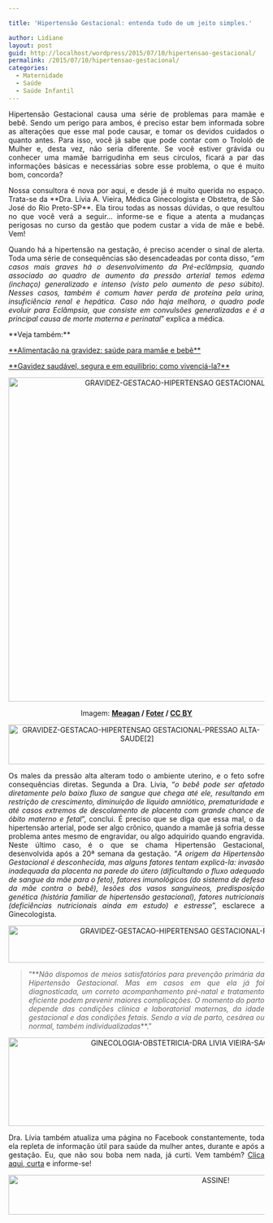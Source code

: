```yaml
---

title: 'Hipertensão Gestacional: entenda tudo de um jeito simples.'

author: Lidiane
layout: post
guid: http://localhost/wordpress/2015/07/10/hipertensao-gestacional/
permalink: /2015/07/10/hipertensao-gestacional/
categories:
  - Maternidade
  - Saúde
  - Saúde Infantil
---
```

<p align="justify">
  Hipertensão Gestacional causa uma série de problemas para mamãe e bebê. Sendo um perigo para ambos, é preciso estar bem informada sobre as alterações que esse mal pode causar, e tomar os devidos cuidados o quanto antes. Para isso, você já sabe que pode contar com o Trololó de Mulher e, desta vez, não seria diferente. Se você estiver grávida ou conhecer uma mamãe barrigudinha em seus círculos, ficará a par das informações básicas e necessárias sobre esse problema, o que é muito bom, concorda?
</p>

<p align="justify">
  Nossa consultora é nova por aqui, e desde já é muito querida no espaço. Trata-se da **Dra. Lívia A. Vieira, Médica Ginecologista e Obstetra, de São José do Rio Preto-SP**. Ela tirou todas as nossas dúvidas, o que resultou no que você verá a seguir… informe-se e fique a atenta a mudanças perigosas no curso da gestão que podem custar a vida de mãe e bebê. Vem!
</p>

<p align="justify">
  Quando há a hipertensão na gestação, é preciso acender o sinal de alerta. Toda uma série de consequências são desencadeadas por conta disso, “<em>em casos mais graves há o desenvolvimento da Pré-eclâmpsia, quando associado ao quadro de aumento da pressão arterial temos edema (inchaço) generalizado e intenso (visto pelo aumento de peso súbito). Nesses casos, também é comum haver perda de proteína pela urina, insuficiência renal e hepática. Caso não haja melhora, o quadro pode evoluir para Eclâmpsia, que consiste em convulsões generalizadas e é a principal causa de morte materna e perinatal</em>” explica a médica.
</p>

<p align="justify">
  **Veja também:**
</p>

<p align="justify">
  <a href="http://www.trololodemulher.com.br/2015/02/27/alimentacao-gravidez-nutricao/" target="_blank">**Alimentação na gravidez: saúde para mamãe e bebê**</a>
</p>

<p align="justify">
  <a href="http://www.trololodemulher.com.br/2015/01/09/gravidez-saudavel-gestacao/" target="_blank">**Gavidez saudável, segura e em equilíbrio: como vivenciá-la?**</a>
</p>

<p align="center">
  <a href="http://www.trololodemulher.com.br/blog/wp-content/uploads/2015/07/GRAVIDEZ-GESTACAO-HIPERTENSAO-GESTACIONAL-PRESSAO-ALTA-SAUDE.jpg"><img class="alignnone size-full wp-image-11097" src="http://www.trololodemulher.com.br/blog/wp-content/uploads/2015/07/GRAVIDEZ-GESTACAO-HIPERTENSAO-GESTACIONAL-PRESSAO-ALTA-SAUDE.jpg" alt="GRAVIDEZ-GESTACAO-HIPERTENSAO GESTACIONAL-PRESSAO ALTA-SAUDE" width="800" height="637" /></a>
</p>

<p align="center">
  Imagem: <b><a href="https://www.flickr.com/photos/meaganjean/3985720277/" target="_blank">Ⅿeagan</a> / <a href="http://foter.com/" target="_blank">Foter</a> / <a href="http://creativecommons.org/licenses/by/2.0/" target="_blank">CC BY</a></b>
</p>

<p align="center">
  <a href="http://www.trololodemulher.com.br/blog/wp-content/uploads/2015/07/GRAVIDEZ-GESTACAO-HIPERTENSAO-GESTACIONAL-PRESSAO-ALTA-SAUDE2.png"><img class="alignnone size-full wp-image-11098" src="http://www.trololodemulher.com.br/blog/wp-content/uploads/2015/07/GRAVIDEZ-GESTACAO-HIPERTENSAO-GESTACIONAL-PRESSAO-ALTA-SAUDE2.png" alt="GRAVIDEZ-GESTACAO-HIPERTENSAO GESTACIONAL-PRESSAO ALTA-SAUDE[2]" width="506" height="78" /></a>
</p>

<p align="justify">
  Os males da pressão alta alteram todo o ambiente uterino, e o feto sofre consequências diretas. Segunda a Dra. Livia, “<em>o bebê pode ser afetado diretamente pelo baixo fluxo de sangue que chega até ele, resultando em restrição de crescimento, diminuição de líquido amniótico, prematuridade e até casos extremos de descolamento de placenta com grande chance de óbito materno e fetal</em>”, conclui. É preciso que se diga que essa mal, o da hipertensão arterial, pode ser algo crônico, quando a mamãe já sofria desse problema antes mesmo de engravidar, ou algo adquirido quando engravida. Neste último caso, é o que se chama Hipertensão Gestacional, desenvolvida após a 20ª semana da gestação. “<em>A origem da Hipertensão Gestacional é desconhecida, mas alguns fatores tentam explicá-la: invasão inadequada da placenta na parede do útero (dificultando o fluxo adequado de sangue da mãe para o feto), fatores imunológicos (do sistema de defesa da mãe contra o bebê), lesões dos vasos sanguíneos, predisposição genética (história familiar de hipertensão gestacional), fatores nutricionais (deficiências nutricionais ainda em estudo) e estresse</em>”, esclarece a Ginecologista.
</p>

<p align="center">
  <a href="http://www.trololodemulher.com.br/blog/wp-content/uploads/2015/07/GRAVIDEZ-GESTACAO-HIPERTENSAO-GESTACIONAL-PRESSAO-ALTA-SAUDE4.jpg"><img class="alignnone size-full wp-image-11103" src="http://www.trololodemulher.com.br/blog/wp-content/uploads/2015/07/GRAVIDEZ-GESTACAO-HIPERTENSAO-GESTACIONAL-PRESSAO-ALTA-SAUDE4.jpg" alt="GRAVIDEZ-GESTACAO-HIPERTENSAO GESTACIONAL-PRESSAO ALTA-SAUDE[4]" width="800" height="73" /></a>
</p>

> <p align="justify">
>   “**<em>Não dispomos de meios satisfatórios para prevenção primária da Hipertensão Gestacional. Mas em casos em que ela já foi diagnosticada, um correto acompanhamento pré-natal e tratamento eficiente podem prevenir maiores complicações. O momento do parto depende das condições clínica e laboratorial maternas, da idade gestacional e das condições fetais. Sendo a via de parto, cesárea ou normal, também individualizadas</em>**.”
> </p>

<p align="center">
  <a href="http://www.trololodemulher.com.br/blog/wp-content/uploads/2015/07/GINECOLOGIA-OBSTETRICIA-DRA-LIVIA-VIEIRA-SAO-JOSE-RIO-PRETO-SP.jpg"><img class="alignnone size-full wp-image-11096" src="http://www.trololodemulher.com.br/blog/wp-content/uploads/2015/07/GINECOLOGIA-OBSTETRICIA-DRA-LIVIA-VIEIRA-SAO-JOSE-RIO-PRETO-SP.jpg" alt="GINECOLOGIA-OBSTETRICIA-DRA LIVIA VIEIRA-SAO JOSE RIO PRETO-SP" width="800" height="174" /></a>
</p>

<p align="justify">
  Dra. Lívia também atualiza uma página no Facebook constantemente, toda ela repleta de informação útil para saúde da mulher antes, durante e após a gestação. Eu, que não sou boba nem nada, já curti. Vem também? <a href="https://www.facebook.com/draliviaavieira/timeline" target="_blank">Clica aqui, curta</a> e informe-se!
</p>

<p align="center">
  <a href="http://feedburner.google.com/fb/a/mailverify?uri=blogBichaFemea&loc=en_US" target="_blank"><img class="alignnone size-full wp-image-10439" src="http://www.trololodemulher.com.br/blog/wp-content/uploads/2014/09/ASSINE.png" alt="ASSINE!" width="800" height="78" /></a>
</p>